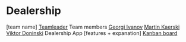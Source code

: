 # Dealership

[team name]
[Teamleader](https://gitlab.com/vicktord)
Team members
[Georgi Ivanov](link)
[Martin Kaerski](link)
[Viktor Doninski](https://gitlab.com/vicktor)
Dealership App
[features + expanation]
[Kanban board](https://trello.com/b/1BDyADpf/team7)